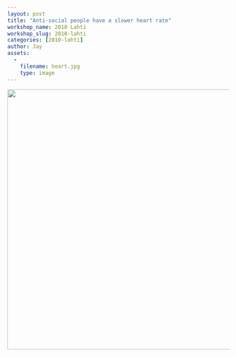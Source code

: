 ```yaml
---
layout: post
title: "Anti-social people have a slower heart rate"
workshop_name: 2010 Lahti
workshop_slug: 2010-lahti
categories: [2010-lahti]
author: Jay 
assets:
  -
    filename: heart.jpg
    type: image
---
```

<a href="http://workshops.nodebox.net/2010/wp-content/uploads/heart.jpg"><img class="alignright size-large wp-image-215" title="heart" src="http://workshops.nodebox.net/2010/wp-content/uploads/heart-1024x956.jpg" alt="" width="632" height="590" /></a>
